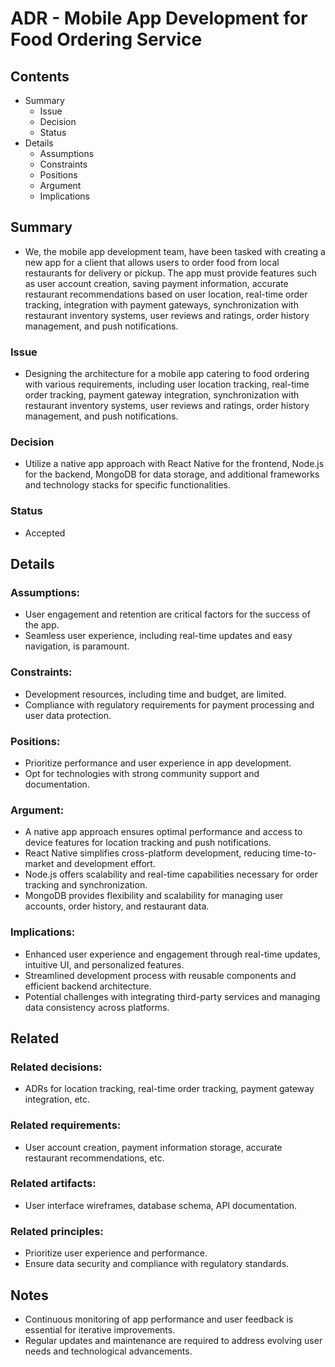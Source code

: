 # ADR - Mobile App Development for Food Ordering Service

## Contents

- Summary
  - Issue
  - Decision
  - Status
- Details
  - Assumptions
  - Constraints
  - Positions
  - Argument
  - Implications

## Summary

- We, the mobile app development team, have been tasked with creating a new app for a client that allows users to order food from local restaurants for delivery or pickup. The app must provide features such as user account creation, saving payment information, accurate restaurant recommendations based on user location, real-time order tracking, integration with payment gateways, synchronization with restaurant inventory systems, user reviews and ratings, order history management, and push notifications.

### Issue

- Designing the architecture for a mobile app catering to food ordering with various requirements, including user location tracking, real-time order tracking, payment gateway integration, synchronization with restaurant inventory systems, user reviews and ratings, order history management, and push notifications.

### Decision

- Utilize a native app approach with React Native for the frontend, Node.js for the backend, MongoDB for data storage, and additional frameworks and technology stacks for specific functionalities.

### Status

- Accepted

## Details

### Assumptions:

- User engagement and retention are critical factors for the success of the app.
- Seamless user experience, including real-time updates and easy navigation, is paramount.

### Constraints:

- Development resources, including time and budget, are limited.
- Compliance with regulatory requirements for payment processing and user data protection.

### Positions:

- Prioritize performance and user experience in app development.
- Opt for technologies with strong community support and documentation.

### Argument:

- A native app approach ensures optimal performance and access to device features for location tracking and push notifications.
- React Native simplifies cross-platform development, reducing time-to-market and development effort.
- Node.js offers scalability and real-time capabilities necessary for order tracking and synchronization.
- MongoDB provides flexibility and scalability for managing user accounts, order history, and restaurant data.

### Implications:

- Enhanced user experience and engagement through real-time updates, intuitive UI, and personalized features.
- Streamlined development process with reusable components and efficient backend architecture.
- Potential challenges with integrating third-party services and managing data consistency across platforms.

## Related

### Related decisions:

- ADRs for location tracking, real-time order tracking, payment gateway integration, etc.

### Related requirements:

- User account creation, payment information storage, accurate restaurant recommendations, etc.

### Related artifacts:

- User interface wireframes, database schema, API documentation.

### Related principles:

- Prioritize user experience and performance.
- Ensure data security and compliance with regulatory standards.

## Notes

- Continuous monitoring of app performance and user feedback is essential for iterative improvements.
- Regular updates and maintenance are required to address evolving user needs and technological advancements.
